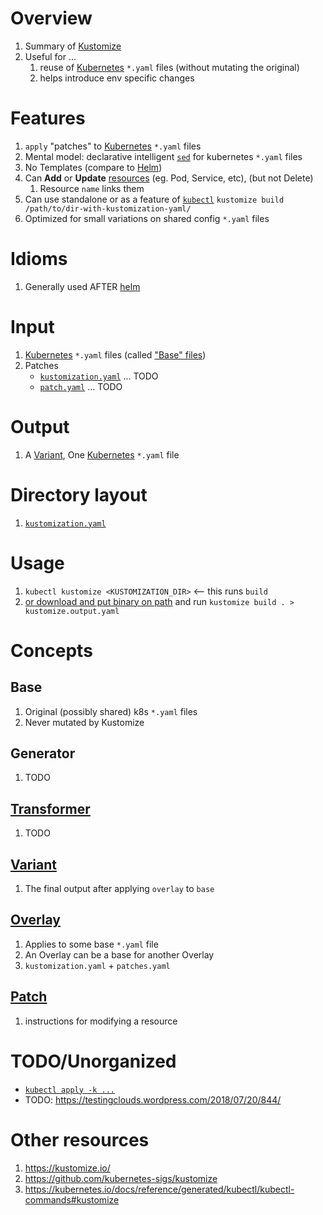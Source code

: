 # Overview
1. Summary of [Kustomize](https://kustomize.io/)
1. Useful for ...
    1. reuse of [Kubernetes](https://kubernetes.io/docs/concepts/overview/) `*.yaml` files (without mutating the original)
    1. helps introduce env specific changes


# Features
1. `apply` "patches" to [Kubernetes](https://kubernetes.io/docs/concepts/overview/) `*.yaml` files
1. Mental model: declarative intelligent [`sed`](https://www.gnu.org/software/sed/manual/sed.html) for kubernetes `*.yaml` files
1. No Templates (compare to [Helm](./helm.md))
1. Can **Add** or **Update** [resources](https://kubernetes.io/docs/concepts/overview/kubernetes-api/) (eg. Pod, Service, etc), (but not Delete)
    1. Resource `name` links them
1. Can use standalone or as a feature of [`kubectl`](https://kubernetes.io/docs/reference/kubectl/)
    `kustomize build /path/to/dir-with-kustomization-yaml/`
1. Optimized for small variations on shared config `*.yaml` files


# Idioms
1. Generally used AFTER [helm](./helm.md)


# Input
1. [Kubernetes](https://kubernetes.io/docs/concepts/overview/) `*.yaml` files (called ["Base" files](https://kubectl.docs.kubernetes.io/references/kustomize/glossary/#base))
1. Patches
    - [`kustomization.yaml`](https://kubectl.docs.kubernetes.io/references/kustomize/glossary/#kustomization) ... TODO
    - [`patch.yaml`](TODO) ... TODO

# Output
1. A [Variant](TODO), One [Kubernetes](https://kubernetes.io/docs/concepts/overview/) `*.yaml` file


# Directory layout
1. [`kustomization.yaml`](TODO)


# Usage
1. `kubectl kustomize <KUSTOMIZATION_DIR>`  <-- this runs `build`
1. [or download and put binary on path](https://kubectl.docs.kubernetes.io/installation/kustomize/binaries/) and run `kustomize build . > kustomize.output.yaml`


# Concepts

## Base
1. Original (possibly shared) k8s `*.yaml` files
1. Never mutated by Kustomize


## Generator
1. TODO


## [Transformer](https://kubectl.docs.kubernetes.io/references/kustomize/glossary/#transformer)
1. TODO


## [Variant](https://kubectl.docs.kubernetes.io/references/kustomize/glossary/#variant)
1. The final output after applying `overlay` to `base`


## [Overlay](https://kubectl.docs.kubernetes.io/references/kustomize/glossary/#overlay)
1. Applies to some base `*.yaml` file
1. An Overlay can be a base for another Overlay
1. `kustomization.yaml` + `patches.yaml`


## [Patch](https://kubectl.docs.kubernetes.io/references/kustomize/glossary/#patch)
1. instructions for modifying a resource


# TODO/Unorganized
- [`kubectl apply -k ...`](https://kubectl.docs.kubernetes.io/guides/config_management/introduction/)
- TODO: https://testingclouds.wordpress.com/2018/07/20/844/


# Other resources
1. https://kustomize.io/
1. https://github.com/kubernetes-sigs/kustomize
1. https://kubernetes.io/docs/reference/generated/kubectl/kubectl-commands#kustomize

